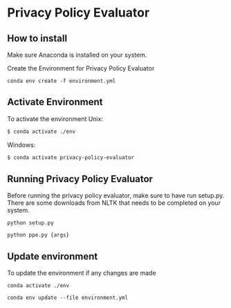 # Privacy Policy Evaluator


## How to install
Make sure Anaconda is installed on your system.

Create the Environment for Privacy Policy Evaluator
```
conda env create -f environment.yml
```


## Activate Environment
To activate the environment
Unix:
```sh
$ conda activate ./env
```
Windows:
```sh
$ conda activate privacy-policy-evaluator
```
## Running Privacy Policy Evaluator
Before running the privacy policy evaluator, make sure to have run setup.py. There are some downloads from NLTK that needs to be completed on your system.
```
python setup.py
```
```
python ppe.py {args}
```


## Update environment
To update the environment if any changes are made
```
conda activate ./env
```
```
conda env update --file environment.yml
```
